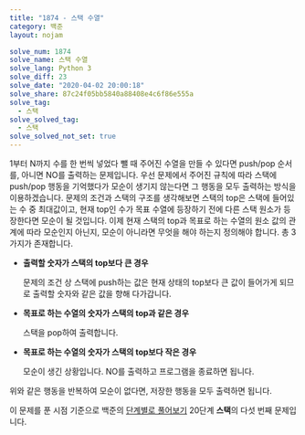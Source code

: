 ```yaml
---
title: "1874 - 스택 수열"
category: 백준
layout: nojam

solve_num: 1874
solve_name: 스택 수열
solve_lang: Python 3
solve_diff: 23
solve_date: "2020-04-02 20:00:18"
solve_share: 87c24f05bb5840a88408e4c6f86e555a
solve_tag:
  - 스택
solve_solved_tag:
  - 스택
solve_solved_not_set: true
---
```


1부터 N까지 수를 한 번씩 넣었다 뺄 때 주어진 수열을 만들 수 있다면 push/pop 순서를, 아니면 NO를 출력하는 문제입니다. 우선 문제에서 주어진 규칙에 따라 스택에 push/pop 행동을 기억했다가 모순이 생기지 않는다면 그 행동을 모두 출력하는 방식을 이용하겠습니다. 문제의 조건과 스택의 구조를 생각해보면 스택의 top은 스택에 들어있는 수 중 최대값이고, 현재 top인 수가 목표 수열에 등장하기 전에 다른 스택 원소가 등장한다면 모순이 될 것입니다. 이제 현재 스택의 top과 목표로 하는 수열의 원소 값의 관계에 따라 모순인지 아닌지, 모순이 아니라면 무엇을 해야 하는지 정의해야 합니다. 총 3가지가 존재합니다.

- **출력할 숫자가 스택의 top보다 큰 경우**

  문제의 조건 상 스택에 push하는 값은 현재 상태의 top보다 큰 값이 들어가게 되므로 출력할 숫자와 같은 값을 향해 다가갑니다.
- **목표로 하는 수열의 숫자가 스택의 top과 같은 경우**

  스택을 pop하여 출력합니다.
- **목표로 하는 수열의 숫자가 스택의 top보다 작은 경우**

  모순이 생긴 상황입니다. NO를 출력하고 프로그램을 종료하면 됩니다.

위와 같은 행동을 반복하여 모순이 없다면, 저장한 행동을 모두 출력하면 됩니다.

이 문제를 푼 시점 기준으로 백준의 [단계별로 풀어보기](http://noj.am/p/s) 20단계 **스택**의 다섯 번째 문제입니다.
